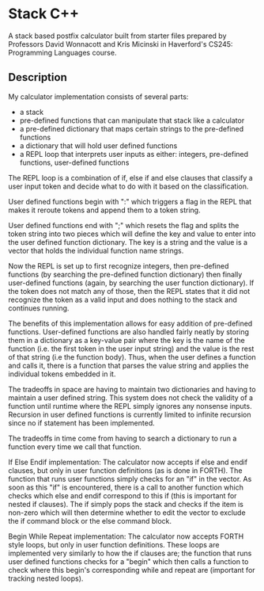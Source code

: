 # Stack C++

A stack based postfix calculator built from starter files prepared by Professors David Wonnacott and Kris Micinski in Haverford's CS245: Programming Languages course.

## Description

My calculator implementation consists of several parts:

- a stack
- pre-defined functions that can manipulate that stack like a calculator
- a pre-defined dictionary that maps certain strings to the pre-defined functions
- a dictionary that will hold user defined functions
- a REPL loop that interprets user inputs as either: integers, pre-defined functions, user-defined functions

The REPL loop is a combination of if, else if and else clauses that classify
a user input token and decide what to do with it based on the classification.

User defined functions begin with ":" which triggers a flag in the REPL that
makes it reroute tokens and append them to a token string.

User defined functions end with ";" which resets the flag and splits the
token string into two pieces which will define the key and value to enter
into the user defined function dictionary. The key is a string and the value
is a vector that holds the individual function name strings.

Now the REPL is set up to first recognize integers, then pre-defined functions
(by searching the pre-defined function dictionary) then finally user-defined functions (again, by
searching the user function dictionary). If the token does not match any of those, then
the REPL states that it did not recognize the token as a valid input and does
nothing to the stack and continues running.

The benefits of this implementation allows for easy addition of pre-defined functions.
User-defined functions are also handled fairly neatly by storing them in a dictionary
as a key-value pair where the key is the name of the function (i.e. the first token
in the user input string) and the value is the rest of that string (i.e the function
body). Thus, when the user defines a function and calls it, there is a function that
parses the value string and applies the individual tokens embedded in it.

The tradeoffs in space are having to maintain two dictionaries and having to maintain
a user defined string. This system does not check the validity of a function until runtime
where the REPL simply ignores any nonsense inputs. Recursion in user defined functions is
currently limited to infinite recursion since no if statement has been implemented.

The tradeoffs in time come from having to search a dictionary to run a function every time
we call that function.

If Else Endif implementation: The calculator now accepts if else and endif clauses, but only
in user function definitions (as is done in FORTH). The function that runs user functions
simply checks for an "if" in the vector. As soon as this "if" is encountered, there is a call
to another function which checks which else and endif correspond to this if (this is important
for nested if clauses). The if simply pops the stack and checks if the item is non-zero which
will then determine whether to edit the vector to exclude the if command block or the else
command block.

Begin While Repeat implementation: The calculator now accepts FORTH style loops, but only in
user function definitions. These loops are implemented very similarly to how the if clauses are;
the function that runs user defined functions checks for a "begin" which then calls a function to
check where this begin's corresponding while and repeat are (important for tracking nested loops).
